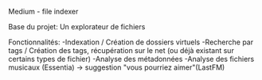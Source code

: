 Medium - file indexer

Base du projet: Un explorateur de fichiers

Fonctionnalités: 
-Indexation / Création de dossiers virtuels
-Recherche par tags / Création des tags, récupération sur le net (ou déjà existant sur certains types de fichier)
-Analyse des métadonnées 
-Analyse des fichiers musicaux (Essentia) -> suggestion "vous pourriez aimer"(LastFM)
